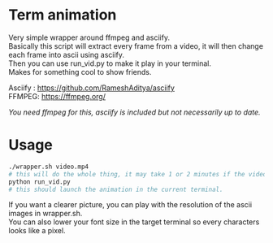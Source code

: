 # Term animation
Very simple wrapper around ffmpeg and asciify.   
Basically this script will extract every frame from a video, it will then change each frame into ascii using asciify.  
Then you can use run_vid.py to make it play in your terminal.  
Makes for something cool to show friends.  

Asciify : https://github.com/RameshAditya/asciify  
FFMPEG: https://ffmpeg.org/  

*You need ffmpeg for this, asciify is included but not necessarily up to date.*

# Usage
```bash
./wrapper.sh video.mp4
# this will do the whole thing, it may take 1 or 2 minutes if the video is small (which it should be).
python run_vid.py
# this should launch the animation in the current terminal.
```

If you want a clearer picture, you can play with the resolution of the ascii images in wrapper.sh.  
You can also lower your font size in the target terminal so every characters looks like a pixel.  

